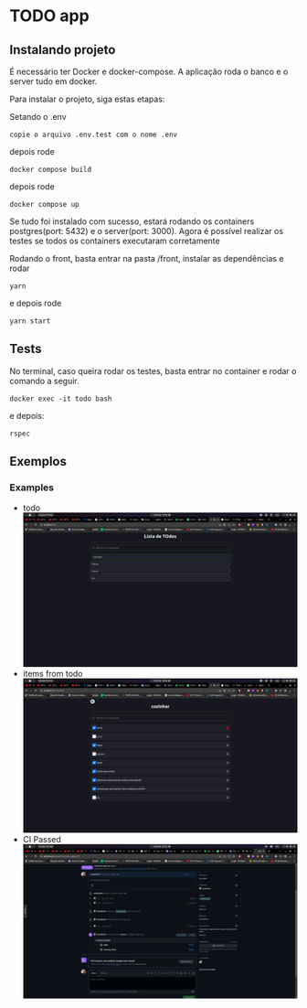 # TODO app

## Instalando projeto

É necessário ter Docker e docker-compose. A aplicação roda o banco e o server tudo em docker.

Para instalar o projeto, siga estas etapas:

Setando o .env
```
copie o arquivo .env.test com o nome .env
```
depois rode
```
docker compose build
```

depois rode
```
docker compose up
```

Se tudo foi instalado com sucesso, estará rodando os containers postgres(port: 5432) e o server(port: 3000).
Agora é possível realizar os testes se todos os containers executaram corretamente


Rodando o front, basta entrar na pasta /front, instalar as dependências e rodar
```
yarn
```

e depois rode
```
yarn start
```

## Tests

No terminal, caso queira rodar os testes, basta entrar no container e rodar o comando a seguir.
```
docker exec -it todo bash
```
e depois:
```
rspec
```

## Exemplos

### Examples
- todo
![alt text](https://github.com/evandrotvc/todo_app/blob/main/app/assets/images/todo.png)
- items from todo
![alt text](https://github.com/evandrotvc/todo_app/blob/main/app/assets/images/items.png)
- CI Passed
![alt text](https://github.com/evandrotvc/todo_app/blob/main/app/assets/images/ci.png)
